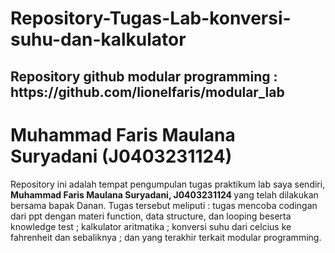 # Repository-Tugas-Lab-konversi-suhu-dan-kalkulator
<h2> <b>Repository github modular programming </b> : https://github.com/lionelfaris/modular_lab </h2>
<h1> Muhammad Faris Maulana Suryadani (J0403231124) </h1>
<p> Repository ini adalah tempat pengumpulan tugas praktikum lab saya sendiri, <b>Muhammad Faris Maulana Suryadani, J0403231124 </b> yang telah dilakukan bersama bapak Danan.  Tugas tersebut meliputi : tugas mencoba codingan dari ppt dengan materi function, data structure, dan looping beserta knowledge test ; kalkulator aritmatika ; konversi suhu dari celcius ke fahrenheit dan sebaliknya ; dan yang terakhir terkait modular programming. </p>
